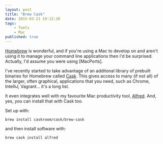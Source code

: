 ```yaml
---
layout: post
title: "Brew Cask"
date: 2015-03-21 19:12:28
tags:
    - Tools
    - Mac
published: true
---
```


[Homebrew] is wonderful, and if you're using a Mac to develop on and aren't
using it to manage your command line applications then I'd be surprised.
Actually, I'd assume you were using [MacPorts].

I've recently started to take advantage of an additonal library of prebuilt
binaries for Homebrew called [Cask]. This gives access to many (if not all) of
the larger, often graphical, applications that you need, such as Chrome,
IntelliJ, Vagrant... it's a long list.

It even integrates well with my favourite Mac productivity tool, [Alfred]. And,
yes, you can install that with Cask too.

Set up with:

```shell
brew install caskroom/cask/brew-cask
```

and then install software with:

```shell
brew cask install alfred
```

[Alfred]: http://www.alfredapp.com/
[Homebrew]: http://brew.sh/
[Cask]: https://github.com/caskroom/homebrew-cask